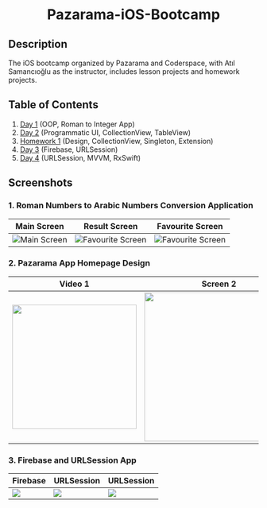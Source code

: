 <h1 align="center">
     Pazarama-iOS-Bootcamp
</h1>

## Description
<p>The iOS bootcamp organized by Pazarama and Coderspace, with Atıl Samancıoğlu as the instructor, includes lesson projects and homework projects.</p>

## Table of Contents
1. [Day 1](https://github.com/Yakupacs/Pazarama-iOS-Bootcamp/tree/main/Day1) (OOP, Roman to Integer App)<br>
2. [Day 2](https://github.com/Yakupacs/Pazarama-iOS-Bootcamp/tree/main/Day2) (Programmatic UI, CollectionView, TableView)<br>
3. [Homework 1](https://github.com/Yakupacs/Pazarama-iOS-Bootcamp/tree/main/Homework1) (Design, CollectionView, Singleton, Extension)
4. [Day 3](https://github.com/Yakupacs/Pazarama-iOS-Bootcamp/tree/main/Day3) (Firebase, URLSession)
5. [Day 4](https://github.com/Yakupacs/Pazarama-iOS-Bootcamp/tree/main/Day4) (URLSession, MVVM, RxSwift)

## Screenshots

### 1. Roman Numbers to Arabic Numbers Conversion Application

| Main Screen | Result Screen | Favourite Screen |
| ----------- | ---------------- | ---------------- |
| ![Main Screen](https://github.com/Yakupacs/Pazarama-iOS-Bootcamp/assets/73075252/eb150594-c3a5-4573-a9fa-6c0e8ac15b33 "Main Screen") | ![Favourite Screen](https://github.com/Yakupacs/Pazarama-iOS-Bootcamp/assets/73075252/45a05f99-f73d-4750-9347-d71f0b9183c0 "Favourite Screen") | ![Favourite Screen](https://github.com/Yakupacs/Pazarama-iOS-Bootcamp/assets/73075252/25316f3d-891d-4cc1-ad7a-ab3eb3c3ae9c "Favourite Screen") |

### 2. Pazarama App Homepage Design

| Video 1 | Screen 2 | Screen 3 |
| ----------- | ---------------- | ---------------- |
| <img width="250px" src="https://github.com/Yakupacs/Pazarama-iOS-Bootcamp/assets/73075252/603ab26a-11af-4cae-a34a-817b35e940d1"> | <img width="300px" src="https://github.com/Yakupacs/Pazarama-iOS-Bootcamp/assets/73075252/95919a25-1601-408b-8b80-43cf1b498024"> | <img width="300px" src="https://github.com/Yakupacs/Pazarama-iOS-Bootcamp/assets/73075252/1423e900-b5ec-4115-9e22-515fe5ff7189"> |

### 3. Firebase and URLSession App

| Firebase | URLSession | URLSession |
| ----------- | ---------------- | ---------------- |
| <a href="google.com" target="_blank"><img src="https://github.com/Yakupacs/Pazarama-iOS-Bootcamp/assets/73075252/3d6fd9c4-3eaa-4355-819b-3e29bd57afd6"></a> | <img src="https://github.com/Yakupacs/Pazarama-iOS-Bootcamp/assets/73075252/fbf435d8-d18d-49d8-b0a9-5edcd8134d78"> | <img src="https://github.com/Yakupacs/Pazarama-iOS-Bootcamp/assets/73075252/c28eb24b-187c-401a-8149-c2c1dcaefd6a"> |
